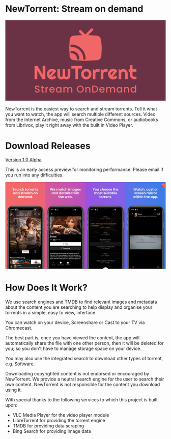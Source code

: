 # NewTorrent: Stream on demand

![image](https://raw.githubusercontent.com/newtorrentapp/NewTorrent/main/screens/banner.jpg)


NewTorrent is the easiest way to search and stream torrents. Tell it what you want to watch, the app will search multiple different sources. Video from the Internet Archive, music from Creative Commons, or audiobooks from Librivox, play it right away with the built in Video Player. 


# Download Releases

[Version 1.0 Alpha](https://drive.google.com/file/d/1Mup0DiGVgVZiCqeRnn1I2nMbFChfI2PW/view?usp=drive_link) 

This is an early access preview for monitoring performance. Please email if you run into any difficulties. 

![image](https://raw.githubusercontent.com/newtorrentapp/NewTorrent/main/screens/ScreenShotBanner.jpg)

# How Does It Work?


We use search engines and TMDB to find relevant images and metadata about the content you are searching to help display and organise your torrents in a simple, easy to view, interface. 

You can watch on your device, Screenshare or Cast to your TV via Chromecast. 

The best part is, once you have viewed the content, the app will automatically share the file with one other person, then it will be deleted for you; so you don't have to manage storage space on your device. 

You may also use the integrated search to download other types of torrent, e.g. Software. 





Downloading copyrighted content is not endorsed or encouraged by NewTorrent. We provide a neutral search engine for the user to search their own content. NewTorrent is not responsible for the content you download using it.


With special thanks to the following services to which this project is built upon:

- VLC Media Player for the video player module
- LibreTorrent for providing the torrent engine
- TMDB for providing data scraping
- Bing Search for providing image data


